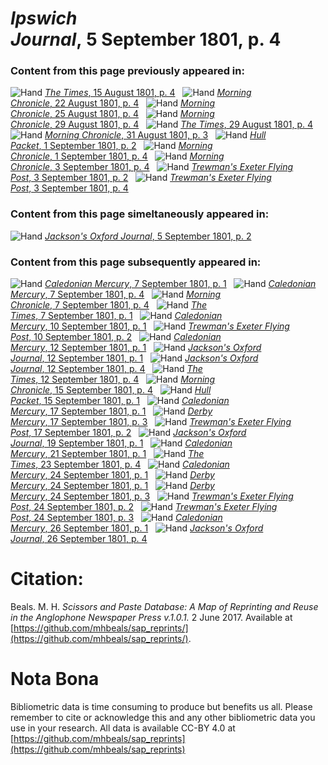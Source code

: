 # *Ipswich Journal*, 5 September 1801, p. 4  
  
### Content from this page previously appeared in:  
![Hand](http://scissorsandpaste.net/wp-content/uploads/2017/06/smallhandpointer.png) [*The Times*, 15 August 1801, p. 4](https://mhbeals.github.io/sap_html/The-Times/The-Times-15-August-1801-p-4)  
![Hand](http://scissorsandpaste.net/wp-content/uploads/2017/06/smallhandpointer.png) [*Morning Chronicle*, 22 August 1801, p. 4](https://mhbeals.github.io/sap_html/Morning-Chronicle/Morning-Chronicle-22-August-1801-p-4)  
![Hand](http://scissorsandpaste.net/wp-content/uploads/2017/06/smallhandpointer.png) [*Morning Chronicle*, 25 August 1801, p. 4](https://mhbeals.github.io/sap_html/Morning-Chronicle/Morning-Chronicle-25-August-1801-p-4)  
![Hand](http://scissorsandpaste.net/wp-content/uploads/2017/06/smallhandpointer.png) [*Morning Chronicle*, 29 August 1801, p. 4](https://mhbeals.github.io/sap_html/Morning-Chronicle/Morning-Chronicle-29-August-1801-p-4)  
![Hand](http://scissorsandpaste.net/wp-content/uploads/2017/06/smallhandpointer.png) [*The Times*, 29 August 1801, p. 4](https://mhbeals.github.io/sap_html/The-Times/The-Times-29-August-1801-p-4)  
![Hand](http://scissorsandpaste.net/wp-content/uploads/2017/06/smallhandpointer.png) [*Morning Chronicle*, 31 August 1801, p. 3](https://mhbeals.github.io/sap_html/Morning-Chronicle/Morning-Chronicle-31-August-1801-p-3)  
![Hand](http://scissorsandpaste.net/wp-content/uploads/2017/06/smallhandpointer.png) [*Hull Packet*, 1 September 1801, p. 2](https://mhbeals.github.io/sap_html/Hull-Packet/Hull-Packet-1-September-1801-p-2)  
![Hand](http://scissorsandpaste.net/wp-content/uploads/2017/06/smallhandpointer.png) [*Morning Chronicle*, 1 September 1801, p. 4](https://mhbeals.github.io/sap_html/Morning-Chronicle/Morning-Chronicle-1-September-1801-p-4)  
![Hand](http://scissorsandpaste.net/wp-content/uploads/2017/06/smallhandpointer.png) [*Morning Chronicle*, 3 September 1801, p. 4](https://mhbeals.github.io/sap_html/Morning-Chronicle/Morning-Chronicle-3-September-1801-p-4)  
![Hand](http://scissorsandpaste.net/wp-content/uploads/2017/06/smallhandpointer.png) [*Trewman's Exeter Flying Post*, 3 September 1801, p. 2](https://mhbeals.github.io/sap_html/Trewman's-Exeter-Flying-Post/Trewman's-Exeter-Flying-Post-3-September-1801-p-2)  
![Hand](http://scissorsandpaste.net/wp-content/uploads/2017/06/smallhandpointer.png) [*Trewman's Exeter Flying Post*, 3 September 1801, p. 4](https://mhbeals.github.io/sap_html/Trewman's-Exeter-Flying-Post/Trewman's-Exeter-Flying-Post-3-September-1801-p-4)  
  
### Content from this page simeltaneously appeared in:  
![Hand](http://scissorsandpaste.net/wp-content/uploads/2017/06/smallhandpointer.png) [*Jackson's Oxford Journal*, 5 September 1801, p. 2](https://mhbeals.github.io/sap_html/Jackson's-Oxford-Journal/Jackson's-Oxford-Journal-5-September-1801-p-2)  
  
### Content from this page subsequently appeared in:  
![Hand](http://scissorsandpaste.net/wp-content/uploads/2017/06/smallhandpointer.png) [*Caledonian Mercury*, 7 September 1801, p. 1](https://mhbeals.github.io/sap_html/Caledonian-Mercury/Caledonian-Mercury-7-September-1801-p-1)  
![Hand](http://scissorsandpaste.net/wp-content/uploads/2017/06/smallhandpointer.png) [*Caledonian Mercury*, 7 September 1801, p. 4](https://mhbeals.github.io/sap_html/Caledonian-Mercury/Caledonian-Mercury-7-September-1801-p-4)  
![Hand](http://scissorsandpaste.net/wp-content/uploads/2017/06/smallhandpointer.png) [*Morning Chronicle*, 7 September 1801, p. 4](https://mhbeals.github.io/sap_html/Morning-Chronicle/Morning-Chronicle-7-September-1801-p-4)  
![Hand](http://scissorsandpaste.net/wp-content/uploads/2017/06/smallhandpointer.png) [*The Times*, 7 September 1801, p. 1](https://mhbeals.github.io/sap_html/The-Times/The-Times-7-September-1801-p-1)  
![Hand](http://scissorsandpaste.net/wp-content/uploads/2017/06/smallhandpointer.png) [*Caledonian Mercury*, 10 September 1801, p. 1](https://mhbeals.github.io/sap_html/Caledonian-Mercury/Caledonian-Mercury-10-September-1801-p-1)  
![Hand](http://scissorsandpaste.net/wp-content/uploads/2017/06/smallhandpointer.png) [*Trewman's Exeter Flying Post*, 10 September 1801, p. 2](https://mhbeals.github.io/sap_html/Trewman's-Exeter-Flying-Post/Trewman's-Exeter-Flying-Post-10-September-1801-p-2)  
![Hand](http://scissorsandpaste.net/wp-content/uploads/2017/06/smallhandpointer.png) [*Caledonian Mercury*, 12 September 1801, p. 1](https://mhbeals.github.io/sap_html/Caledonian-Mercury/Caledonian-Mercury-12-September-1801-p-1)  
![Hand](http://scissorsandpaste.net/wp-content/uploads/2017/06/smallhandpointer.png) [*Jackson's Oxford Journal*, 12 September 1801, p. 1](https://mhbeals.github.io/sap_html/Jackson's-Oxford-Journal/Jackson's-Oxford-Journal-12-September-1801-p-1)  
![Hand](http://scissorsandpaste.net/wp-content/uploads/2017/06/smallhandpointer.png) [*Jackson's Oxford Journal*, 12 September 1801, p. 4](https://mhbeals.github.io/sap_html/Jackson's-Oxford-Journal/Jackson's-Oxford-Journal-12-September-1801-p-4)  
![Hand](http://scissorsandpaste.net/wp-content/uploads/2017/06/smallhandpointer.png) [*The Times*, 12 September 1801, p. 4](https://mhbeals.github.io/sap_html/The-Times/The-Times-12-September-1801-p-4)  
![Hand](http://scissorsandpaste.net/wp-content/uploads/2017/06/smallhandpointer.png) [*Morning Chronicle*, 15 September 1801, p. 4](https://mhbeals.github.io/sap_html/Morning-Chronicle/Morning-Chronicle-15-September-1801-p-4)  
![Hand](http://scissorsandpaste.net/wp-content/uploads/2017/06/smallhandpointer.png) [*Hull Packet*, 15 September 1801, p. 1](https://mhbeals.github.io/sap_html/Hull-Packet/Hull-Packet-15-September-1801-p-1)  
![Hand](http://scissorsandpaste.net/wp-content/uploads/2017/06/smallhandpointer.png) [*Caledonian Mercury*, 17 September 1801, p. 1](https://mhbeals.github.io/sap_html/Caledonian-Mercury/Caledonian-Mercury-17-September-1801-p-1)  
![Hand](http://scissorsandpaste.net/wp-content/uploads/2017/06/smallhandpointer.png) [*Derby Mercury*, 17 September 1801, p. 3](https://mhbeals.github.io/sap_html/Derby-Mercury/Derby-Mercury-17-September-1801-p-3)  
![Hand](http://scissorsandpaste.net/wp-content/uploads/2017/06/smallhandpointer.png) [*Trewman's Exeter Flying Post*, 17 September 1801, p. 2](https://mhbeals.github.io/sap_html/Trewman's-Exeter-Flying-Post/Trewman's-Exeter-Flying-Post-17-September-1801-p-2)  
![Hand](http://scissorsandpaste.net/wp-content/uploads/2017/06/smallhandpointer.png) [*Jackson's Oxford Journal*, 19 September 1801, p. 1](https://mhbeals.github.io/sap_html/Jackson's-Oxford-Journal/Jackson's-Oxford-Journal-19-September-1801-p-1)  
![Hand](http://scissorsandpaste.net/wp-content/uploads/2017/06/smallhandpointer.png) [*Caledonian Mercury*, 21 September 1801, p. 1](https://mhbeals.github.io/sap_html/Caledonian-Mercury/Caledonian-Mercury-21-September-1801-p-1)  
![Hand](http://scissorsandpaste.net/wp-content/uploads/2017/06/smallhandpointer.png) [*The Times*, 23 September 1801, p. 4](https://mhbeals.github.io/sap_html/The-Times/The-Times-23-September-1801-p-4)  
![Hand](http://scissorsandpaste.net/wp-content/uploads/2017/06/smallhandpointer.png) [*Caledonian Mercury*, 24 September 1801, p. 1](https://mhbeals.github.io/sap_html/Caledonian-Mercury/Caledonian-Mercury-24-September-1801-p-1)  
![Hand](http://scissorsandpaste.net/wp-content/uploads/2017/06/smallhandpointer.png) [*Derby Mercury*, 24 September 1801, p. 1](https://mhbeals.github.io/sap_html/Derby-Mercury/Derby-Mercury-24-September-1801-p-1)  
![Hand](http://scissorsandpaste.net/wp-content/uploads/2017/06/smallhandpointer.png) [*Derby Mercury*, 24 September 1801, p. 3](https://mhbeals.github.io/sap_html/Derby-Mercury/Derby-Mercury-24-September-1801-p-3)  
![Hand](http://scissorsandpaste.net/wp-content/uploads/2017/06/smallhandpointer.png) [*Trewman's Exeter Flying Post*, 24 September 1801, p. 2](https://mhbeals.github.io/sap_html/Trewman's-Exeter-Flying-Post/Trewman's-Exeter-Flying-Post-24-September-1801-p-2)  
![Hand](http://scissorsandpaste.net/wp-content/uploads/2017/06/smallhandpointer.png) [*Trewman's Exeter Flying Post*, 24 September 1801, p. 3](https://mhbeals.github.io/sap_html/Trewman's-Exeter-Flying-Post/Trewman's-Exeter-Flying-Post-24-September-1801-p-3)  
![Hand](http://scissorsandpaste.net/wp-content/uploads/2017/06/smallhandpointer.png) [*Caledonian Mercury*, 26 September 1801, p. 1](https://mhbeals.github.io/sap_html/Caledonian-Mercury/Caledonian-Mercury-26-September-1801-p-1)  
![Hand](http://scissorsandpaste.net/wp-content/uploads/2017/06/smallhandpointer.png) [*Jackson's Oxford Journal*, 26 September 1801, p. 4](https://mhbeals.github.io/sap_html/Jackson's-Oxford-Journal/Jackson's-Oxford-Journal-26-September-1801-p-4)  


# Citation: 

Beals. M. H. *Scissors and Paste Database: A Map of Reprinting and Reuse in the Anglophone Newspaper Press v.1.0.1.* 2 June 2017. Available at [https://github.com/mhbeals/sap_reprints/](https://github.com/mhbeals/sap_reprints/). 

# Nota Bona

Bibliometric data is time consuming to produce but benefits us all. Please remember to cite or acknowledge this and any other bibliometric data you use in your research. All data is available CC-BY 4.0 at [https://github.com/mhbeals/sap_reprints](https://github.com/mhbeals/sap_reprints)